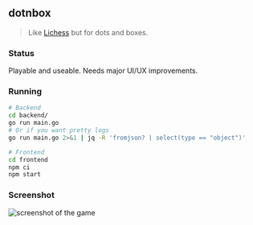 ## dotnbox

> Like [Lichess](https://en.wikipedia.org/wiki/Lichess) but for dots and boxes.

### Status
Playable and useable. Needs major UI/UX improvements.

### Running
```bash
# Backend
cd backend/
go run main.go
# Or if you want pretty logs
go run main.go 2>&1 | jq -R 'fromjson? | select(type == "object")'

# Frontend
cd frontend
npm ci
npm start
```


### Screenshot
![screenshot of the game](https://i.imgur.com/tOox3FV.png)
